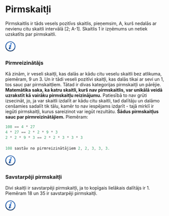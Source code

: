 # Pirmskaitļi

Pirmskaitlis ir tāds vesels pozitīvs skaitlis, pieņemsim, A, kurš nedalās ar nevienu citu skaitli intervālā [2; A-1]. Skaitlis 1 ir izņēmums un netiek uzskatīts par pirmskaitli.

<a href="http://en.wikipedia.org/wiki/Prime_number" target="_blank">![Vairāk informācija](/media/theory/information.png)</a>

### Pirmreizinātājs

Kā zinām, ir veseli skaitļi, kas dalās ar kādu citu veselu skaitli bez atlikuma, piemēram, 9 un 3. Un ir tādi veseli pozitīvi skaitļi, kas dalās tikai ar sevi un 1, tos sauc par pirmskaitļiem. Tātad ir divas kategorijas pirmskaitļi un pārējie. **Matemātika saka, ka katru skaitli, kurš nav pirmskaitlis, var unikālā veidā uzrakstīt kā vairāku pirmskaitļu reizinājumu.** Patiesībā to nav grūti izsecināt, jo, ja var skaitli izdalīt ar kādu citu skaitli, tad dalītāju un dalāmo cenšamies sadalīt tik tālu, kamēr to nav iespējams izdarīt - tajā mirklī ir iegūti pirmskaitļi, kurus sareizinot var iegūt rezultātu. **Šādus pirmskaitļus sauc par pirmreizinātājiem.** Piemēram:

```cpp
108 == 4 * 27
4 * 27 == 2 * 2 * 9 * 3
2 * 2 * 9 * 3 == 2 * 2 * 3 * 3 * 3

108 sastāv no pirmreizinātājiem 2, 2, 3, 3, 3.
```

<a href="http://en.wikipedia.org/wiki/Prime_factor" target="_blank">![Vairāk informācija](/media/theory/information.png)</a>

### Savstarpēji pirmskaitļi

Divi skaitļi ir savstarpēji pirmskaitļi, ja to kopīgais lielākais dalītājs ir 1. Piemēram 18 un 35 ir savstarpēji pirmskaitļi.

<a href="http://en.wikipedia.org/wiki/Coprime_integers" target="_blank">![Vairāk informācija](/media/theory/information.png)</a>